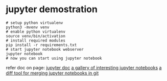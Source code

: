 # jupyter demostration

```shell
# setup python virtualenv
python3 -mvenv venv
# enable python virtualenv
source venv/bin/activation
# install required modules
pip install -r requirements.txt
# start jupyter notebook webserver
jupyter notebook
# now you can start using jupyter notebook
```
refer doc on page:
[jupyter doc](https://jupyter-notebook.readthedocs.io/en/stable/)
[a gallery of interesting jupyter notebooks](https://github.com/jupyter/jupyter/wiki/A-gallery-of-interesting-Jupyter-Notebooks)
[a diff tool for merging jupyter notebooks in git](https://pypi.org/project/nbdiff/)
